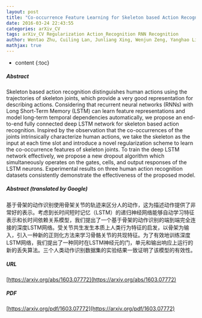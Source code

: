 ```yaml
---
layout: post
title: "Co-occurrence Feature Learning for Skeleton based Action Recognition using Regularized Deep LSTM Networks"
date: 2016-03-24 22:43:55
categories: arXiv_CV
tags: arXiv_CV Regularization Action_Recognition RNN Recognition
author: Wentao Zhu, Cuiling Lan, Junliang Xing, Wenjun Zeng, Yanghao Li, Li Shen, Xiaohui Xie
mathjax: true
---
```


* content
{:toc}

##### Abstract
Skeleton based action recognition distinguishes human actions using the trajectories of skeleton joints, which provide a very good representation for describing actions. Considering that recurrent neural networks (RNNs) with Long Short-Term Memory (LSTM) can learn feature representations and model long-term temporal dependencies automatically, we propose an end-to-end fully connected deep LSTM network for skeleton based action recognition. Inspired by the observation that the co-occurrences of the joints intrinsically characterize human actions, we take the skeleton as the input at each time slot and introduce a novel regularization scheme to learn the co-occurrence features of skeleton joints. To train the deep LSTM network effectively, we propose a new dropout algorithm which simultaneously operates on the gates, cells, and output responses of the LSTM neurons. Experimental results on three human action recognition datasets consistently demonstrate the effectiveness of the proposed model.

##### Abstract (translated by Google)
基于骨架的动作识别使用骨架关节的轨迹来区分人的动作，这为描述动作提供了非常好的表示。考虑到长时间短时记忆（LSTM）的递归神经网络能够自动学习特征表示和长时间依赖关系模型，我们提出了一个基于骨架的动作识别的端到端完全连接的深度LSTM网络。受关节共生发生本质上人类行为特征的启发，以骨架为输入，引入一种新的正则化方法来学习骨骼关节的共现特征。为了有效地训练深度LSTM网络，我们提出了一种同时在LSTM神经元的门，单元和输出响应上运行的新的丢失算法。三个人类动作识别数据集的实验结果一致证明了该模型的有效性。

##### URL
[https://arxiv.org/abs/1603.07772](https://arxiv.org/abs/1603.07772)

##### PDF
[https://arxiv.org/pdf/1603.07772](https://arxiv.org/pdf/1603.07772)

